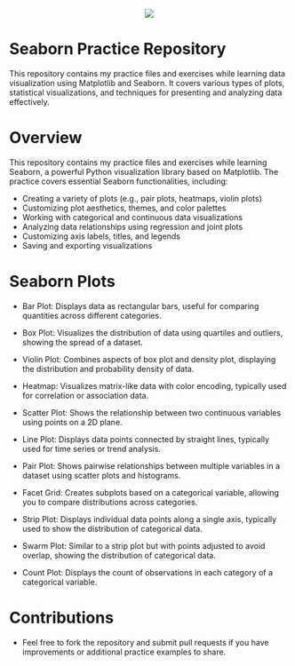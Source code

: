 <p align="center">
<img src="https://raw.githubusercontent.com/mwaskom/seaborn/master/doc/_static/logo-wide-lightbg.svg"><br>
</p>

# Seaborn Practice Repository
This repository contains my practice files and exercises while learning data visualization using Matplotlib and Seaborn. It covers various types of plots, statistical visualizations, and techniques for presenting and analyzing data effectively.

# Overview
This repository contains my practice files and exercises while learning Seaborn, a powerful Python visualization library based on Matplotlib. The practice covers essential Seaborn functionalities, including:

- Creating a variety of plots (e.g., pair plots, heatmaps, violin plots)
- Customizing plot aesthetics, themes, and color palettes
- Working with categorical and continuous data visualizations
- Analyzing data relationships using regression and joint plots
- Customizing axis labels, titles, and legends
- Saving and exporting visualizations


# Seaborn Plots 
- Bar Plot: Displays data as rectangular bars, useful for comparing quantities across different categories.

- Box Plot: Visualizes the distribution of data using quartiles and outliers, showing the spread of a dataset.

- Violin Plot: Combines aspects of box plot and density plot, displaying the distribution and probability density of data.

- Heatmap: Visualizes matrix-like data with color encoding, typically used for correlation or association data.

- Scatter Plot: Shows the relationship between two continuous variables using points on a 2D plane.

- Line Plot: Displays data points connected by straight lines, typically used for time series or trend analysis.

- Pair Plot: Shows pairwise relationships between multiple variables in a dataset using scatter plots and histograms.

- Facet Grid: Creates subplots based on a categorical variable, allowing you to compare distributions across categories.

- Strip Plot: Displays individual data points along a single axis, typically used to show the distribution of categorical data.

- Swarm Plot: Similar to a strip plot but with points adjusted to avoid overlap, showing the distribution of categorical data.

- Count Plot: Displays the count of observations in each category of a categorical variable.


# Contributions
- Feel free to fork the repository and submit pull requests if you have improvements or additional practice examples to share.

